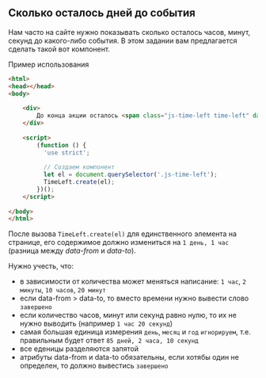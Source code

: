 ## Сколько осталось дней до события

Нам часто на сайте нужно показывать сколько осталось часов, минут, секунд до какого-либо события.
В этом задании вам предлагается сделать такой вот компонент.

Пример использования

```html
<html>
<head></head>
<body>
    
    <div>
        До конца акции осталось <span class="js-time-left time-left" data-from="2018.01.01 00:00:00" data-to="2018.01.02 01:00:00"></span>
    </div>
        
    <script>
        (function () {
          'use strict';
          
          // Создаем компонент
          let el = document.querySelector('.js-time-left');
          TimeLeft.create(el);  
        })();
    </script>
    
</body>
</html>

```

После вызова `TimeLeft.create(el)` для единственного элемента на странице,
его содержимое должно измениться на `1 день, 1 час` (разница между *data-from* и *data-to*).

Нужно учесть, что:
 - в зависимости от количества может меняться написание:  `1 час`, `2 минуты`, `10 часов`, `20 минут`
 - если data-from > data-to, то вместо времени нужно вывести слово `завершено`
 - если количество часов, минут или секунд равно нулю, то их не нужно выводить (например `1 час 20 секунд`)
 - самая большая единица измерения `день`, `месяц` и `год` `игнорируем`, т.е. правильным будет ответ `85 дней, 2 часа, 10 секунд`
 - все еденицы разделяются запятой
 - атрибуты data-from и data-to обязательны, если хотябы один не определен, то должно вывестись `завершено`  



